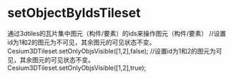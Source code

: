 # setObjectByIdsTileset
通过3dtiles的瓦片集中图元（构件/要素）的ids来操作图元（构件/要素）
//设置id为1和2的图元为不可见，其余图元的可见状态不变。
Cesium3DTileset.setOnlyObjsVisible([1,2],false);
//设置id为1和2的图元为可见，其余图元的可见状态不变。
Cesium3DTileset.setOnlyObjsVisible([1,2],true);

